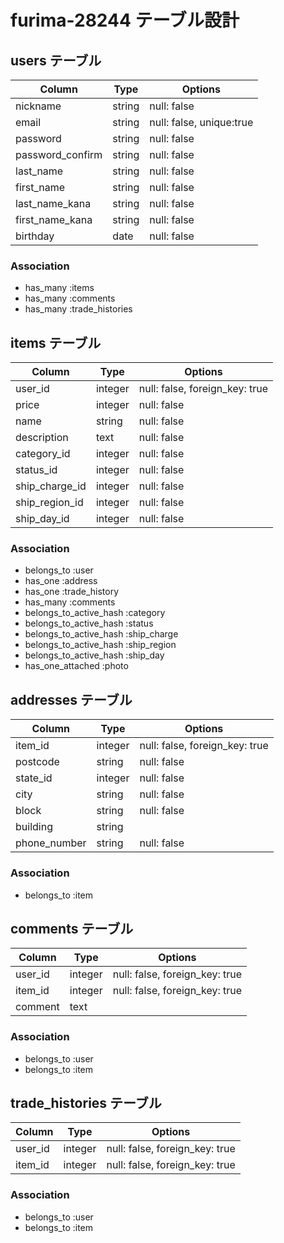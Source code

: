 # furima-28244 テーブル設計

## users テーブル

| Column           | Type   | Options     |
| ---------------- | ------ | ----------- |
| nickname         | string | null: false |
| email            | string | null: false, unique:true |
| password         | string | null: false |
| password_confirm | string | null: false |
| last_name        | string | null: false |
| first_name       | string | null: false |
| last_name_kana   | string | null: false |
| first_name_kana  | string | null: false |
| birthday         | date   | null: false |

### Association

- has_many :items
- has_many :comments
- has_many :trade_histories

## items テーブル

| Column         | Type    | Options     |
| -------------- | ------- | ----------- |
| user_id        | integer | null: false, foreign_key: true |
| price          | integer | null: false |
| name           | string  | null: false |
| description    | text    | null: false |
| category_id    | integer | null: false |
| status_id      | integer | null: false |
| ship_charge_id | integer | null: false |
| ship_region_id | integer | null: false |
| ship_day_id    | integer | null: false |

### Association

- belongs_to :user
- has_one :address
- has_one :trade_history
- has_many :comments
- belongs_to_active_hash :category
- belongs_to_active_hash :status
- belongs_to_active_hash :ship_charge
- belongs_to_active_hash :ship_region
- belongs_to_active_hash :ship_day
- has_one_attached :photo

## addresses テーブル

| Column       | Type    | Options     |
| ------------ | ------- | ----------- |
| item_id      | integer | null: false, foreign_key: true |
| postcode     | string  | null: false |
| state_id     | integer | null: false |
| city         | string  | null: false |
| block        | string  | null: false |
| building     | string  |
| phone_number | string  | null: false |

### Association

- belongs_to :item

## comments テーブル

| Column  | Type    | Options                        |
| ------- | ------- | ------------------------------ |
| user_id | integer | null: false, foreign_key: true |
| item_id | integer | null: false, foreign_key: true |
| comment | text    |

### Association

- belongs_to :user
- belongs_to :item

## trade_histories テーブル

| Column  | Type    | Options                        |
| ------- | ------- | ------------------------------ |
| user_id | integer | null: false, foreign_key: true |
| item_id | integer | null: false, foreign_key: true |

### Association

- belongs_to :user
- belongs_to :item